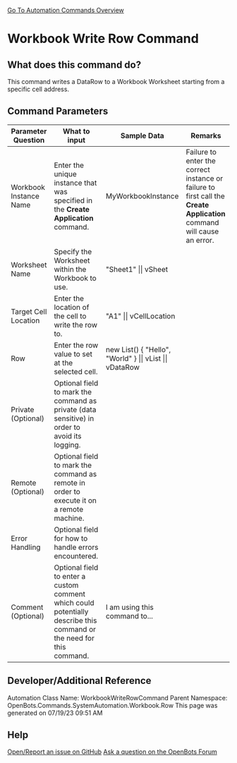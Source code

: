 <!--TITLE: Workbook Write Row Command -->
<!-- SUBTITLE: a command in the System Automation Commands\Workbook\Row group. -->
[Go To Automation Commands Overview](/automation-commands)


# Workbook Write Row Command


## What does this command do?
This command writes a DataRow to a Workbook Worksheet starting from a specific cell address.


## Command Parameters
| Parameter Question   	| What to input  	|  Sample Data 	| Remarks  	|
| ---                    | ---               | ---           | ---       |
|Workbook Instance Name|Enter the unique instance that was specified in the **Create Application** command.|MyWorkbookInstance|Failure to enter the correct instance or failure to first call the **Create Application** command will cause an error.|
|Worksheet Name|Specify the Worksheet within the Workbook to use.|"Sheet1" \|\| vSheet||
|Target Cell Location|Enter the location of the cell to write the row to.|"A1" \|\| vCellLocation||
|Row|Enter the row value to set at the selected cell.|new List<string>() { "Hello", "World" } \|\| vList \|\| vDataRow||
|Private (Optional)|Optional field to mark the command as private (data sensitive) in order to avoid its logging.|||
|Remote (Optional)|Optional field to mark the command as remote in order to execute it on a remote machine.|||
|Error Handling|Optional field for how to handle errors encountered.|||
|Comment (Optional)|Optional field to enter a custom comment which could potentially describe this command or the need for this command.|I am using this command to...||


## Developer/Additional Reference
Automation Class Name: WorkbookWriteRowCommand
Parent Namespace: OpenBots.Commands.SystemAutomation.Workbook.Row
This page was generated on 07/19/23 09:51 AM


## Help
[Open/Report an issue on GitHub](https://github.com/OpenBotsAI/OpenBots.Studio/issues/new)
[Ask a question on the OpenBots Forum](https://openbots.ai/forums/)
